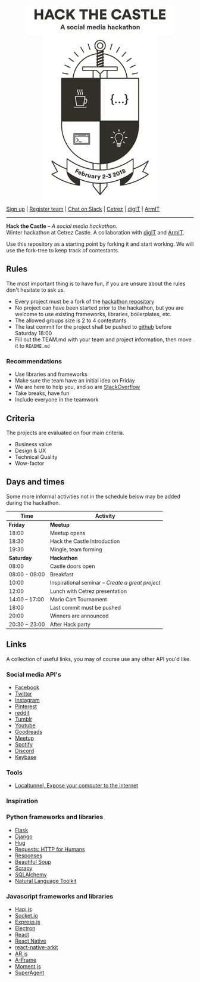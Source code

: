 
<p align="center">
  <a href="http://hack.cetrez.com/"><img src="./images/logo.svg" alt="Hack the Castle" align="center" width="400"></a>
  <br />
  <a href="http://hack.cetrez.com/"><img src="./images/crest.svg" alt="February 2-3, 2018" align="center" width="300"></a>
</p>

[Sign up](http:/hack.cetrez.com) | [Register team](http:/hack.cetrez.com/teams) | [Chat on Slack](https://join.slack.com/t/cetrezhack2018/shared_invite/enQtMzA3MjEwMjE2NTUxLWY4NTc5N2NhMzk5M2Y5NGRiOTJlMWI3OTQ0OWI4YzI4Zjg0ZWUzZGU1NTQ2NzkxODVkNmRiNjVhODgxMmI2MGQ) | [Cetrez](http://cetrez.com/) | [digIT](http://github.com/cthit) | [ArmIT](https://chalmers.it/business/)
___
**Hack the Castle** – *A social media hackathon*.  
Winter hackathon at Cetrez Castle.
A collaboration with [digIT](http://github.com/cthit) and [ArmIT](https://chalmers.it/business/).

Use this repository as a starting point by forking it and start working.
We will use the fork-tree to keep track of contestants.

## Rules
The most important thing is to have fun, if you are unsure about the rules don't
hesitate to ask us.  
- Every project must be a fork of the [hackathon repository](https://github.com/cetrez/Hack-the-Castle-2018)
- No project can have been started prior to the hackathon, but you are welcome
to use existing frameworks, libraries, boilerplates, etc.
- The allowed groups size is 2 to 4 contestants
- The last commit for the project shall be pushed to [github](https://github.com)
before Saturday 18:00
- Fill out the TEAM.md with your team and project information, then move it to
`README.md`

### Recommendations
- Use libraries and frameworks
- Make sure the team have an initial idea on Friday
- We are here to help you, and so are [StackOverflow](https://stackoverflow.com)
- Take breaks, have fun
- Include everyone in the teamwork


## Criteria
The projects are evaluated on four main criteria.
- Business value
- Design & UX
- Technical Quality
- Wow-factor

## Days and times
Some more informal activities not in the schedule below may be added during the hackathon.

|Time  | Activity                       |
|---   | ---                            |
|**Friday**    |  **Meetup**            |
|18:00 | Meetup opens                   |
|18:30 | Hack the Castle Introduction   |
|19:30 | Mingle, team forming           |
|**Saturday**  |  **Hackathon**         |
|08:00 | Castle doors open              |
|08:00 - 09:00 | Breakfast              |
|10:00 | Inspirational seminar – *Create a great project* |
|12:00 | Lunch with Cetrez presentation |
|14:00 – 17:00 | Mario Cart Tournament  |
|18:00 | Last commit must be pushed     |
|20:00 | Winners are announced          |
|20:30 ~ 23:00 | After Hack party       |

## Links
A collection of useful links, you may of course use any other API you'd like.

### Social media API's
- [Facebook](https://developers.facebook.com/)
- [Twitter](https://developer.twitter.com/)
- [Instagram](https://www.instagram.com/developer/)
- [Pinterest](https://developers.pinterest.com/)
- [reddit](https://www.reddit.com/dev/api)
- [Tumblr](https://www.tumblr.com/docs/en/api/v2)
- [Youtube](https://developers.google.com/youtube/)
- [Goodreads](https://www.goodreads.com/api)
- [Meetup](https://www.meetup.com/meetup_api/auth/)
- [Spotify](https://beta.developer.spotify.com/documentation/web-api/)
- [Discord](https://discordapp.com/developers/docs/intro)
- [Keybase](https://keybase.io/docs/api/1.0)

### Tools
- [Localtunnel, Expose your computer to the internet](https://localtunnel.github.io/www/)

### Inspiration

### Python frameworks and libraries
- [Flask](http://flask.pocoo.org/)
- [Django](https://www.djangoproject.com/)
- [Hug](http://www.hug.rest/)
- [Requests: HTTP for Humans](http://docs.python-requests.org/en/master/)
- [Responses](https://github.com/getsentry/responses)
- [Beautiful Soup](https://www.crummy.com/software/BeautifulSoup/)
- [Scrapy](https://scrapy.org/)
- [SQLAlchemy](http://www.sqlalchemy.org/)
- [Natural Language Toolkit](http://www.nltk.org/)

### Javascript frameworks and libraries
- [Hapi.js](https://hapijs.com/)
- [Socket.io](https://socket.io/)
- [Express.js](https://expressjs.com/)
- [Electron](https://electronjs.org/)
- [React](https://reactjs.org/)
- [React Native](https://facebook.github.io/react-native/)
- [react-native-arkit](https://github.com/HippoAR/react-native-arkit)
- [AR.js](https://github.com/jeromeetienne/AR.js)
- [A-Frame](https://aframe.io/)
- [Moment.js](http://momentjs.com/)
- [SuperAgent](https://visionmedia.github.io/superagent/)
